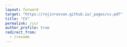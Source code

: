 ```yaml
---
layout: forward
target: "https://rojinrezvan.github.io/_pages/cv.pdf"
title: "CV"
permalink: /cv/
author_profile: true
redirect_from:
  - /resume
---
```


